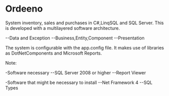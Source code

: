 Ordeeno
=======

System inventory, sales and purchases in C#,LinqSQL and SQL Server.
This is developed with a multilayered software architecture.

--Data and Exception
--Business,Entity,Component
--Presentation

The system is configurable with the app.config file.
It makes use of libraries as DotNetComponents and Microsoft Reports.

Note:

-Software necessary
--SQL Server  2008 or higher
--Report Viewer

-Software that might be necessary to install
--Net Framework 4
--SQL Types

